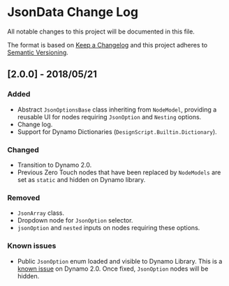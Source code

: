 # JsonData Change Log

All notable changes to this project will be documented in this file.

The format is based on [Keep a Changelog](http://keepachangelog.com/) and this project adheres to [Semantic Versioning](http://semver.org/).

## [2.0.0] - 2018/05/21

### Added
- Abstract `JsonOptionsBase` class inheriting from `NodeModel`, providing a reusable UI for nodes requiring `JsonOption` and `Nesting` options.
- Change log.
- Support for Dynamo Dictionaries (`DesignScript.Builtin.Dictionary`).

### Changed

- Transition to Dynamo 2.0.
- Previous Zero Touch nodes that have been replaced by `NodeModels` are set as `static` and hidden on Dynamo library.

### Removed
- `JsonArray` class.
- Dropdown node for `JsonOption` selector.
-  `jsonOption` and `nested` inputs on nodes requiring these options.

### Known issues
- Public `JsonOption` enum loaded and visible to Dynamo Library. This is a [known issue](https://github.com/DynamoDS/Dynamo/issues/8789) on Dynamo 2.0. Once fixed, `JsonOption` nodes will be hidden.